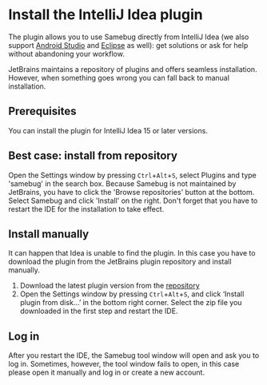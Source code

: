 # Install the IntelliJ Idea plugin

The plugin allows you to use Samebug directly from IntelliJ Idea (we also support [Android Studio](/guide/integration/android-studio/install) and [Eclipse](/guide/integration/eclipse) as well):
get solutions or ask for help without abandoning your workflow.

JetBrains maintains a repository of plugins and offers seamless installation. However, when
something goes wrong you can fall back to manual installation.

## Prerequisites

You can install the plugin for IntelliJ Idea 15 or later versions.

## Best case: install from repository

Open the Settings window by pressing `Ctrl`+`Alt`+`S`, select Plugins and type 'samebug'
in the search box. Because Samebug is not maintained by JetBrains, you have to click the
'Browse repositories' button at the bottom. Select Samebug and click 'Install' on the right.
Don't forget that you have to restart the IDE for the installation to take effect.

## Install manually

It can happen that Idea is unable to find the plugin. In this case you have to download
the plugin from the JetBrains plugin repository and install manually.

1. Download the latest plugin version from the [repository](https://plugins.jetbrains.com/plugin/8174-samebug)
2. Open the Settings window by pressing `Ctrl`+`Alt`+`S`, and click ‘Install plugin from disk…’ in the bottom right corner.
Select the zip file you downloaded in the first step and restart the IDE.

## Log in

After you restart the IDE, the Samebug tool window will open and ask you to log in. Sometimes, however, the tool window
fails to open, in this case please open it manually and log in or create a new account.
